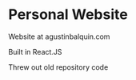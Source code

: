 Personal Website
===========================


Website at agustinbalquin.com

Built in React.JS

Threw out old repository code